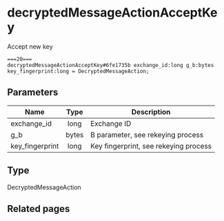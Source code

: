 # decryptedMessageActionAcceptKey
Accept new key

```
===20===
decryptedMessageActionAcceptKey#6fe1735b exchange_id:long g_b:bytes key_fingerprint:long = DecryptedMessageAction;
```

## Parameters
| Name | Type | Description |
| ---- | :----: | ----------- |
| exchange_id | long | Exchange ID |
| g_b | bytes | B parameter, see rekeying process |
| key_fingerprint | long | Key fingerprint, see rekeying process |


## Type
DecryptedMessageAction

## Related pages

